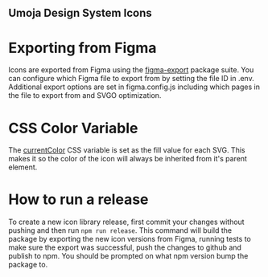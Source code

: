 ## Umoja Design System Icons

# Exporting from Figma
Icons are exported from Figma using the [figma-export](https://github.com/marcomontalbano/figma-export) package suite. You can configure which Figma file to export from by setting the file ID in .env.
Additional export options are set in figma.config.js including which pages in the file to export from and SVGO optimization.

# CSS Color Variable
The [currentColor](https://css-tricks.com/currentcolor/) CSS variable is set as the fill value for each SVG. This makes it so the color of the icon will always be inherited from it's parent element.

# How to run a release
To create a new icon library release, first commit your changes without pushing and then run `npm run release`. This command will build the package by exporting the new icon versions from Figma, running tests to make sure the export was successful, push the changes to github and publish to npm. You should be prompted on what npm version bump the package to.
